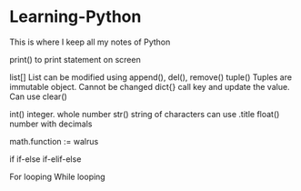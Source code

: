 # Learning-Python
This is where I keep all my notes of Python

print()
    to print statement on screen

list[]
    List can be modified using append(), del(), remove()
tuple()
    Tuples are immutable object. Cannot be changed
dict{}
    call key and update the value. Can use clear()


int()
    integer. whole number 
str()
    string of characters can use .title
float()
    number with decimals 

math.function
:= walrus

if
if-else
if-elif-else

For looping 
While looping

